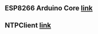 ## ESP8266 Arduino Core [link](https://github.com/esp8266/Arduino)
## NTPClient [link](https://github.com/arduino-libraries/NTPClient)

